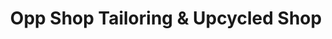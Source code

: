 ---
title: "Opp Shop Tailoring & Upcycled Shop"
url: /new-bedford/opp-shop-tailoring-und-upcycled-shop/
shop: Schneiderei
---